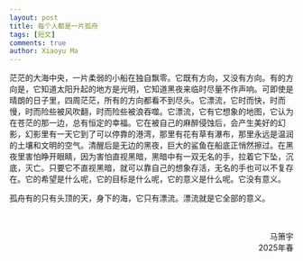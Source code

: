 ```yaml
---
layout: post
title: 每个人都是一片孤舟
tags: [短文]
comments: true
author: Xiaoyu Ma
---
```


茫茫的大海中央，一片柔弱的小船在独自飘零。它既有方向，又没有方向。有的方向是，它知道太阳升起的地方是光明，它知道黑夜来临时尽量不作声响。可即使是晴朗的日子里，四周茫茫，所有的方向都看不到尽头。它漂流，它时而快，时而慢，<!--more-->时而险些被风吹翻，时而险些被浪吞噬。它漂流，它有它想象的地图，它认为在苍茫的那一边，总有恒定的幸福。它在被自己的麻醉侵蚀后，会产生美好的幻影，幻影里有一天它到了可以停靠的港湾，那里有花有草有瀑布，那里永远是温润的土壤和文明的空气。清醒后是无边的黑夜，巨大的鲨鱼在船底正悄然擦过。在黑夜里害怕睁开眼睛，因为害怕直视黑暗，黑暗中有一双无名的手，拉着它下坠，沉底，灭亡。只要它不直视黑暗，就可以靠自己的想象存活，无名的手也可以不复存在。它的希望是什么呢，它的目标是什么呢，它的意义是什么呢。它没有意义。

孤舟有的只有头顶的天，身下的海，它只有漂流。漂流就是它全部的意义。

<br />
<br />
<div style="text-align: right"> 马箫宇 </div>
<div style="text-align: right"> 2025年春 </div>
